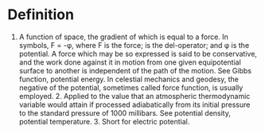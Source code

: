 # Definition

1.  A function of space, the gradient of which is equal to a force. In
    symbols, F = -φ, where F is the force; is the del-operator; and φ is
    the potential. A force which may be so expressed is said to be
    conservative, and the work done against it in motion from one given
    equipotential surface to another is independent of the path of the
    motion. See Gibbs function, potential energy. In celestial mechanics
    and geodesy, the negative of the potential, sometimes called force
    function, is usually employed. 2. Applied to the value that an
    atmospheric thermodynamic variable would attain if processed
    adiabatically from its initial pressure to the standard pressure of
    1000 millibars. See potential density, potential temperature. 3.
    Short for electric potential.
